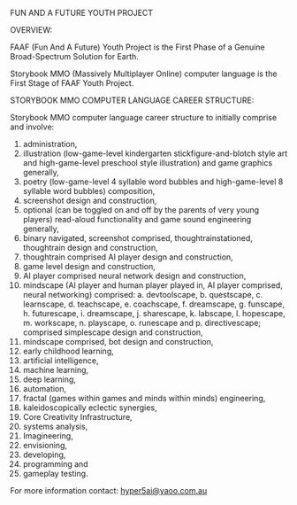 FUN AND A FUTURE YOUTH PROJECT

OVERVIEW:

FAAF (Fun And A Future) Youth Project is the First Phase of a Genuine Broad-Spectrum Solution for Earth.

Storybook MMO (Massively Multiplayer Online) computer language is the First Stage of FAAF Youth Project.

STORYBOOK MMO COMPUTER LANGUAGE CAREER STRUCTURE:

Storybook MMO computer language career structure to initially comprise and involve:
1.	administration,
2.	illustration (low-game-level kindergarten stickfigure-and-blotch style art and high-game-level preschool style illustration) and game graphics generally,
3.	poetry (low-game-level 4 syllable word bubbles and high-game-level 8 syllable word bubbles) composition,
4.	screenshot design and construction,
5.	optional (can be toggled on and off by the parents of very young players) read-aloud functionality and game sound engineering generally,
6.	binary navigated, screenshot comprised, thoughtrainstationed, thoughtrain design and construction,
7.	thoughtrain comprised AI player design and construction,
8.	game level design and construction,
9.	AI player comprised neural network design and construction,
10.	mindscape (AI player and human player played in, AI player comprised, neural networking) comprised:
a.	devtoolscape,
b.	questscape,
c.	learnscape,
d.	teachscape,
e.	coachscape,
f.	dreamscape,
g.	funscape,
h.	futurescape,
i.	dreamscape,
j.	sharescape,
k.	labscape,
l.	hopescape,
m.	workscape,
n.	playscape,
o.	runescape and
p.	directivescape;
comprised simplescape design and construction,
11.	mindscape comprised, bot design and construction,
12.	early childhood learning,
13.	artificial intelligence,
14.	machine learning,
15.	deep learning,
16.	automation,
17.	fractal (games within games and minds within minds) engineering,
18.	kaleidoscopically eclectic synergies,
19.	Core Creativity Infrastructure,
20.	systems analysis,
21.	Imagineering,
22.	envisioning,
23.	developing,
24.	programming and
25.	gameplay testing.

For more information contact: hyper5ai@yaoo.com.au
